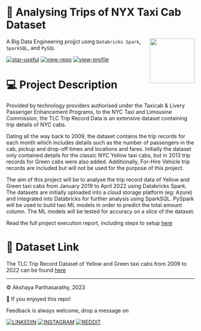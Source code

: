 # 🚖 Analysing Trips of NYX Taxi Cab Dataset
<img src="https://pixelartmaker-data-78746291193.nyc3.digitaloceanspaces.com/image/9f54815822d853b.png" align="right" width="120"/>

A Big Data Engineering projjct using ```Databricks Spark```, ```SparkSQL```, and ```PySQL```

[![star-useful](https://img.shields.io/badge/🌟-If%20useful-red.svg)](https://shields.io) 
[![view-repo](https://img.shields.io/badge/View-Repo-blueviolet)](https://github.com/iaks23?tab=repositories)
[![view-profile](https://img.shields.io/badge/Go%20To-Profile-orange)](https://github.com/iaks23) 

# 💻 Project Description 


Provided by technology providers authorised under the Taxicab & Livery Passenger Enhancement Programs, to the NYC Taxi and Limousine Commission, the TLC Trip Record Data is an extensive dataset containing trip details of NYC cabs.

Dating all the way back to 2009, the dataset contains the trip records for each month which includes details such as the number of passengers in the cab, pickup and drop-off times and locations and fares. Initially the dataset only contained details for the classic NYC Yellow taxi cabs, but in 2013 trip records for Green cabs were also added. Additionally, For-Hire Vehicle trip records are included but will not be used for the purpose of this project.

The aim of this project will be to analyse the trip record data of Yellow and Green taxi cabs from January 2019 to April 2022 using Databricks Spark. The datasets are initially uploaded into a cloud storage platform (eg: Azure) and integrated into Databricks for further analysis using SparkSQL. PySpark will be used to build two ML models in order to predict the total amount column. The ML models will be tested for accuracy on a slice of the dataset.

Read the full project execution report, including steps to setup [here](https://github.com/iaks23/nyc-taxi-analysis/blob/main/handover_report.pdf)


# 📂 Dataset Link 

The TLC Trip Record Dataset of Yellow and Green taxi cabs from 2009 to 2022 can be found [here](https://www.nyc.gov/site/tlc/about/tlc-trip-record-data.page)

--------------------------------


© Akshaya Parthasarathy, 2023

🌟 If you enjoyed this repo!

Feedback is always welcome, drop a message on

[![LINKEDIN](https://img.shields.io/badge/LinkedIn-0077B5?style=for-the-badge&logo=linkedin&logoColor=white)](https://www.linkedin.com/in/akshaya-parthasarathy23)
[![INSTAGRAM](https://img.shields.io/badge/Instagram-E4405F?style=for-the-badge&logo=instagram&logoColor=white)](https://www.instagram.com/aks_sarathy/)
[![REDDIT](https://img.shields.io/badge/Reddit-FF4500?style=for-the-badge&logo=reddit&logoColor=white)](https://www.reddit.com/user/longstoryshort_)
